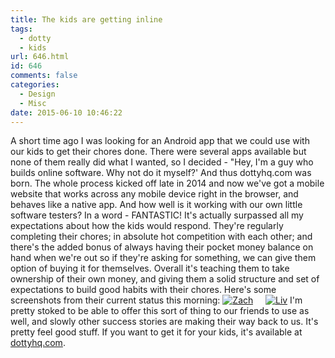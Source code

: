 ```yaml
---
title: The kids are getting inline
tags:
  - dotty
  - kids
url: 646.html
id: 646
comments: false
categories:
  - Design
  - Misc
date: 2015-06-10 10:46:22
---
```


A short time ago I was looking for an Android app that we could use with our kids to get their chores done. There were several apps available but none of them really did what I wanted, so I decided - "Hey, I'm a guy who builds online software. Why not do it myself?' And thus dottyhq.com was born. The whole process kicked off late in 2014 and now we've got a mobile website that works across any mobile device right in the browser, and behaves like a native app. And how well is it working with our own little software testers? In a word - FANTASTIC! It's actually surpassed all my expectations about how the kids would respond. They're regularly completing their chores; in absolute hot competition with each other; and there's the added bonus of always having their pocket money balance on hand when we're out so if they're asking for something, we can give them option of buying it for themselves. Overall it's teaching them to take ownership of their own money, and giving them a solid structure and set of expectations to build good habits with their chores. Here's some screenshots from their current status this morning: [![Zach](http://ezra.keddell.co.nz/wp-content/uploads/2015/06/z-169x300.jpg)](http://ezra.keddell.co.nz/wp-content/uploads/2015/06/z.jpg)     [![Liv](http://ezra.keddell.co.nz/wp-content/uploads/2015/06/l-169x300.jpg)](http://ezra.keddell.co.nz/wp-content/uploads/2015/06/l.jpg) I'm pretty stoked to be able to offer this sort of thing to our friends to use as well, and slowly other success stories are making their way back to us. It's pretty feel good stuff. If you want to get it for your kids, it's available at [dottyhq.com](http://dottyhq.com).
